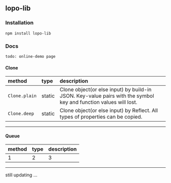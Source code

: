 ## lopo-lib  

### Installation  
`npm install lopo-lib`  

### Docs  

`todo: online-demo page`  

#### Clone  
| method | type | description |
| :--- | :--- | :--- |
| `Clone.plain` | static | Clone object(or else input) by build-in JSON. Key-value pairs with the symbol key and function values will lost. |
| `Clone.deep` | static | Clone object(or else input) by Reflect. All types of properties can be copied. |

---   

#### Queue  
| method | type | description |
| :--- | :--- | :--- |
| 1 | 2 | 3 |

---  

still updating ...

